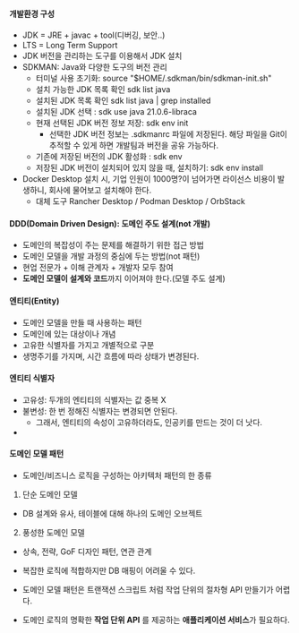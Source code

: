 #### 개발환경 구성
- JDK = JRE + javac + tool(디버깅, 보안..)
- LTS = Long Term Support
- JDK 버전을 관리하는 도구를 이용해서 JDK 설치
- SDKMAN: Java와 다양한 도구의 버전 관리
    - 터미널 사용 초기화: source "$HOME/.sdkman/bin/sdkman-init.sh"
    - 설치 가능한 JDK 목록 확인 sdk list java
    - 설치된 JDK 목록 확인 sdk list java | grep installed
    - 설치된 JDK 선택 : sdk use java 21.0.6-libraca
    - 현재 선택된 JDK 버전 정보 저장: sdk env init
        - 선택한 JDK 버전 정보는 .sdkmanrc 파일에 저장된다. 해당 파일을 Git이 추적할 수 있게 하면 개발팀과 버전을 공유 가능하다.
    - 기존에 저장된 버전의 JDK 활성화 : sdk env
    - 저장된 JDK 버전이 설치되어 있지 않을 때, 설치하기: sdk env install
- Docker Desktop 설치 시, 기업 인원이 1000명?이 넘어가면 라이선스 비용이 발생하니, 회사에 물어보고 설치해야 한다.
    - 대체 도구 Rancher Desktop / Podman Desktop / OrbStack

#### DDD(Domain Driven Design): 도메인 주도 설계(not 개발)
- 도메인의 복잡성이 주는 문제를 해결하기 위한 접근 방법
- 도메인 모델을 개발 과정의 중심에 두는 방법(not 패턴)
- 현업 전문가 + 이해 관계자 + 개발자 모두 참여
- **도메인 모델이 설계와 코드**까지 이어져야 한다.(모델 주도 설계)

#### 엔티티(Entity)
- 도메인 모델을 만들 때 사용하는 패턴
- 도메인에 있는 대상이나 개념
- 고유한 식별자를 가지고 개별적으로 구분
- 생명주기를 가지며, 시간 흐름에 따라 상태가 변경된다.

#### 엔티티 식별자
- 고유성: 두개의 엔티티의 식별자는 값 중복 X
- 불변성: 한 번 정해진 식별자는 변경되면 안된다.
  - 그래서, 엔티티의 속성이 고유하더라도, 인공키를 만드는 것이 더 낫다.
- 

#### 도메인 모델 패턴
- 도메인/비즈니스 로직을 구성하는 아키텍처 패턴의 한 종류

1. 단순 도메인 모델
- DB 설계와 유사, 테이블에 대해 하나의 도메인 오브젝트

2. 풍성한 도메인 모델
- 상속, 전략, GoF 디자인 패턴, 연관 관계
- 복잡한 로직에 적합하지만 DB 매핑이 어려울 수 있다.

- 도메인 모델 패턴은 트랜잭션 스크립트 처럼 작업 단위의 절차형 API 만들기가 어렵다.
- 도메인 로직의 명확한 **작업 단위 API** 를 제공하는 **애플리케이션 서비스**가 필요하다.